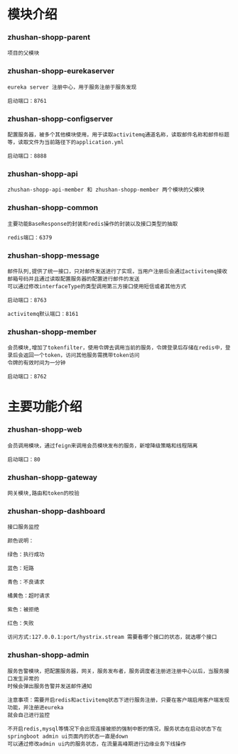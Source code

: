 #   模块介绍
### zhushan-shopp-parent

    项目的父模块
	
### zhushan-shopp-eurekaserver

    eureka server 注册中心，用于服务注册于服务发现
	
	启动端口：8761
	
### zhushan-shopp-configserver

    配置服务器，被多个其他模块使用，用于读取activitemq通道名称，读取邮件名称和邮件标题等，读取文件为当前路径下的application.yml
	
	启动端口：8888
	
### zhushan-shopp-api

    zhushan-shopp-api-member 和 zhushan-shopp-member 两个模块的父模块
	
### zhushan-shopp-common

    主要功能BaseResponse的封装和redis操作的封装以及接口类型的抽取
	
	redis端口：6379
	
### zhushan-shopp-message 

    邮件队列,提供了统一接口，只对邮件发送进行了实现，当用户注册后会通过activitemq接收邮箱号码并且通过读取配置服务器的配置进行邮件的发送
	可以通过修改interfaceType的类型调用第三方接口使用短信或者其他方式
	
	启动端口：8763
	
	activitemq默认端口：8161
	
### zhushan-shopp-member

	会员模块,增加了tokenfilter，使用令牌去调用当前的服务，令牌登录后存储在redis中，登录后会返回一个token，访问其他服务需携带token访问
	令牌的有效时间为一分钟
	
	启动端口：8762
	
# 主要功能介绍

### zhushan-shopp-web

	会员调用模块，通过feign来调用会员模块发布的服务，新增降级策略和线程隔离
	
	启动端口：80
	
### zhushan-shopp-gateway

    网关模块,路由和token的校验
	
### zhushan-shopp-dashboard
    
	接口服务监控
	
	颜色说明：
	
	绿色：执行成功

	蓝色：短路

	青色：不良请求

	橘黄色：超时请求

	紫色：被拒绝

	红色：失败
	
	访问方式:127.0.0.1:port/hystrix.stream 需要看哪个接口的状态，就选哪个接口

### zhushan-shopp-admin
    
	服务告警模块，把配置服务器，网关，服务发布者，服务调度者注册进注册中心以后，当服务接口发生异常的
	时候会弹出服务告警并发送邮件通知
	
	注意事项：需要开启redis和activitemq状态下进行服务注册，只要在客户端启用客户端发现功能，并注册进eureka
	就会自己进行监控
	
	不开启redis,mysql等情况下会出现连接被拒的强制中断的情况，服务状态在启动状态下在springboot admin ui页面内的状态一直是down
	可以通过修改admin ui内的服务状态，在流量高峰期进行边缘业务下线操作
	
	